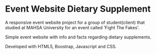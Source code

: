 # Event Website Dietary Supplement

A responsive event website project for a group of student(client) that studied at MAHSA University for an event called 'Fight The Fakes'.

Simple event website with info and facts regarding dietary supplements.

Developed with HTML5, Boostrap, Javascript and CSS.
